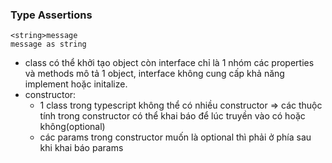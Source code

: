 ### Type Assertions
    <string>message
    message as string
- class có thể khởi tạo object còn interface chỉ là 1 nhóm các properties và methods mô tả 1 object, interface không cung cấp khả năng implement hoặc initalize.
- constructor: 
    - 1 class trong typescript không thể có nhiều constructor => các thuộc tính trong constructor có thể khai báo để lúc truyền vào có hoặc không(optional)
    - các params trong constructor muốn là optional thì phải ở phía sau khi khai báo params